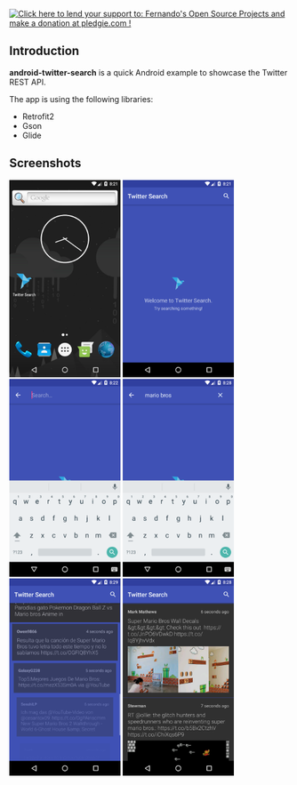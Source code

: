<a href='https://pledgie.com/campaigns/26743'><img alt='Click here to lend your support to: Fernando&#x27;s Open Source Projects and make a donation at pledgie.com !' src='https://pledgie.com/campaigns/26743.png?skin_name=chrome' border='0' ></a>


## Introduction

**android-twitter-search** is a quick Android example to showcase the Twitter REST API.

The app is using the following libraries:

* Retrofit2
* Gson
* Glide

## Screenshots

<img src="https://raw.githubusercontent.com/fernandospr/android-twitter-search/master/media/screenshot-1.png" width="200"/>
<img src="https://raw.githubusercontent.com/fernandospr/android-twitter-search/master/media/screenshot-2.png" width="200"/>
<img src="https://raw.githubusercontent.com/fernandospr/android-twitter-search/master/media/screenshot-3.png" width="200"/>
<img src="https://raw.githubusercontent.com/fernandospr/android-twitter-search/master/media/screenshot-4.png" width="200"/>
<img src="https://raw.githubusercontent.com/fernandospr/android-twitter-search/master/media/screenshot-5.png" width="200"/>
<img src="https://raw.githubusercontent.com/fernandospr/android-twitter-search/master/media/screenshot-6.png" width="200"/>
